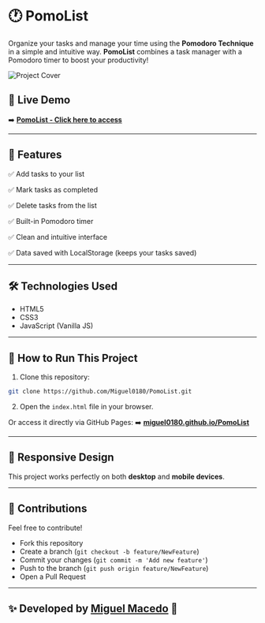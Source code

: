 # 🕐 PomoList

Organize your tasks and manage your time using the **Pomodoro Technique** in a simple and intuitive way. **PomoList** combines a task manager with a Pomodoro timer to boost your productivity!

![Project Cover](![image](https://github.com/user-attachments/assets/fadf5de7-a10f-4a0c-9864-1d7779f28ca8))

## 🔗 Live Demo

➡️ **[PomoList - Click here to access](
https://pomo-list.vercel.app/)**

---

## 🚀 Features

✅ Add tasks to your list

✅ Mark tasks as completed

✅ Delete tasks from the list

✅ Built-in Pomodoro timer

✅ Clean and intuitive interface

✅ Data saved with LocalStorage (keeps your tasks saved)

---

## 🛠️ Technologies Used

* HTML5
* CSS3
* JavaScript (Vanilla JS)

---


## 📂 How to Run This Project

1. Clone this repository:

```bash
git clone https://github.com/Miguel0180/PomoList.git
```

2. Open the `index.html` file in your browser.

Or access it directly via GitHub Pages:
➡️ **[miguel0180.github.io/PomoList](https://miguel0180.github.io/PomoList/)**

---

## 📱 Responsive Design

This project works perfectly on both **desktop** and **mobile devices**.

---

## 🤝 Contributions

Feel free to contribute!

* Fork this repository
* Create a branch (`git checkout -b feature/NewFeature`)
* Commit your changes (`git commit -m 'Add new feature'`)
* Push to the branch (`git push origin feature/NewFeature`)
* Open a Pull Request

---

## ✨ Developed by [Miguel Macedo](https://github.com/Miguel0180) 🚀


